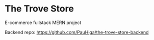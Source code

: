 # The Trove Store

E-commerce fullstack MERN project

Backend repo: https://github.com/PauHiga/the-trove-store-backend

